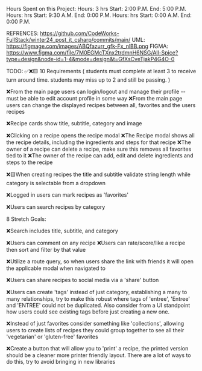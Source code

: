Hours Spent on this Project: 
 Hours: 3 hrs Start: 2:00 P.M. End: 5:00 P.M.
 Hours:  hrs Start: 9:30 A.M. End: 0:00 P.M.
 Hours:  hrs Start: 0:00 A.M. End: 0:00 P.M.

REFRENCES: 
https://github.com/CodeWorks-FullStack/winter24_post_it_csharp/commits/main/
UML: 
https://figmage.com/images/ABQfazurr_gfk-Fx_nlBB.png
FIGMA:
https://www.figma.com/file/7M0EGMcTXnx2trdmnH6NSG/All-Spice?type=design&node-id=1-4&mode=design&t=GfXsCveTjakP4G4O-0

TODO:
✅❌🟨
10 Requirements (
 students must complete at least 3 to receive turn around time.
 students may miss up to 2 and still be passing.
)

❌From the main page users can login/logout and manage their profile
  -- must be able to edit account profile in some way
❌From the main page users can change the displayed recipes between all, favorites and the users recipes

❌Recipe cards show title, subtitle, category and image

❌Clicking on a recipe opens the recipe modal
❌The Recipe modal shows all the recipe details, including the ingredients and steps for that recipe
❌The owner of a recipe can delete a recipe, make sure this removes all favorites tied to it
❌The owner of the recipe can add, edit and delete ingredients and steps to the recipe

❌🟨When creating recipes the title and subtitle validate string length while category is selectable from a dropdown

❌Logged in users can mark recipes as 'favorites'

❌Users can search recipes by category


8 Stretch Goals:

❌Search includes title, subtitle, and category

❌Users can comment on any recipe
❌Users can rate/score/like a recipe then sort and filter by that value

❌Utilize a route query, so when users share the link with friends it will open the applicable modal when navigated to

❌Users can share recipes to social media via a 'share' button

❌Users can create 'tags' instead of just category, establishing a many to many relationships, try to make this robust where tags of 'entree', 'Entree' and 'ENTREE' could not be duplicated. Also consider from a UI standpoint how users could see existing tags before just creating a new one.

❌Instead of just favorites consider something like 'collections', allowing users to create lists of recipes they could group together to see all their 'vegetarian' or 'gluten-free' favorites

❌Create a button that will allow you to 'print' a recipe, the printed version should be a cleaner more printer friendly layout. There are a lot of ways to do this, try to avoid bringing in new libraries